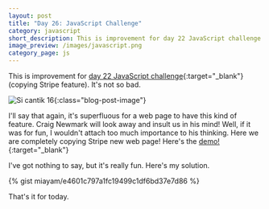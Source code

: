```yaml
---
layout: post
title: "Day 26: JavaScript Challenge"
category: javascript
short_description: This is improvement for day 22 JavaScript challenge (copying Stripe feature). It's not so bad.
image_preview: /images/javascript.png
category_page: js
---
```


This is improvement for [day 22 JavaScript challenge](/javascript/2017/08/27/day22-javascript-challenge){:target="_blank"} (copying Stripe feature). It's not so bad.

![Si cantik 16](https://i.imgur.com/CwX6NoU.jpg?1){:class="blog-post-image"}

I'll say that again, it's superfluous for a web page to have this kind of feature. Craig Newmark will look
away and insult us in his mind! Well, if it was for fun, I wouldn't attach too much importance to his
thinking. Here we are completely copying Stripe new web page! Here's the [demo!](/demo_day26){:target="_blank"}

I've got nothing to say, but it's really fun. Here's my solution.

{% gist miayam/e4601c797a1fc19499c1df6bd37e7d86 %}

That's it for today.

